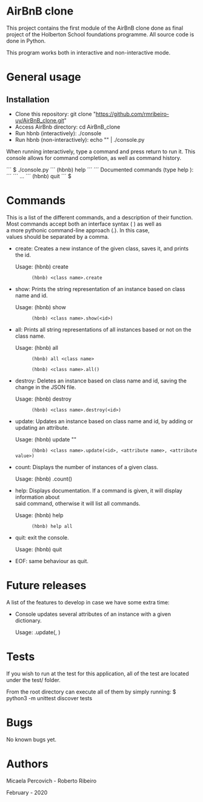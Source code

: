 # AirBnB clone

This project contains the first module of the AirBnB clone done as final \
project of the Holberton School foundations programme. All source code is \
done in Python.

This program works both in interactive and non-interactive mode.

# General usage


## Installation

* Clone this repository: git clone "https://github.com/rmribeiro-uy/AirBnB_clone.git"
* Access AirBnb directory: cd AirBnB_clone
* Run hbnb (interactively): ./console
* Run hbnb (non-interactively): echo "<command>" | ./console.py

When running interactively, type a command and press return to run it.
This console allows for command completion, as well as command history.

´´´ $ ./console.py
´´´ (hbnb) help
´´´
´´´ Documented commands (type help <topic>):
´´´
´´´ ...
´´´ (hbnb) quit
´´´ $

# Commands

This is a list of the different commands, and a description of their function.
Most commands accept both an interface syntax (<command> <values>) as well as\
 a more pythonic command-line approach (<class name>.<values>). In this case,\
 values should be separated by a comma.

- create: Creates a new instance of the given class, saves it, and prints the id.

	Usage:	(hbnb) create <class name>

			(hbnb) <class name>.create

- show: Prints the string representation of an instance based on class name and id.

	Usage:	(hbnb) show <class name> <id>

			(hbnb) <class name>.show(<id>)

- all: Prints all string representations of all instances based or not on the class name.

	Usage:	(hbnb) all

			(hbnb) all <class name>

			(hbnb) <class name>.all()

- destroy: Deletes an instance based on class name and id, saving the change in the JSON file.

	Usage: 	(hbnb) destroy <class name> <id>

			(hbnb) <class name>.destroy(<id>)

- update: Updates an instance based on class name and id, by adding or updating an attribute.

	Usage: 	(hbnb) update <class name> <id> <attribute name> "<attribute value>"

			(hbnb) <class name>.update(<id>, <attribute name>, <attribute value>)

- count: Displays the number of instances of a given class.

	Usage: (hbnb) <class name>.count()

- help: Displays documentation. If a command is given, it will display information about \
said command, otherwise it will list all commands.

	Usage:	(hbnb) help

			(hbnb) help all

- quit: exit the console.

	Usage: (hbnb) quit

- EOF: same behaviour as quit.

# Future releases

A list of the features to develop in case we have some extra time:

- Console updates several attributes of an instance with a given dictionary.

	Usage: <class name>.update(<id>, <dictionary of attributes>)

# Tests

If you wish to run at the test for this application,
all of the test are located under the test/ folder.

From the root directory can execute all of them by simply running:
$ python3 -m unittest discover tests

# Bugs

No known bugs yet.

# Authors

Micaela Percovich - Roberto Ribeiro

February - 2020